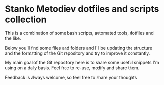 # Stanko Metodiev dotfiles and scripts collection
This is a combination of some bash scripts, automated tools, dotfiles and the like.

Below you'll find some files and folders and I'll be updating the structure and the formatting of the Git repository and try to improve it constantly.

My main goal of the Git repository here is to share some useful snippets I'm using on a daily basis. Feel free to re-use, modify and share them.

Feedback is always welcome, so feel free to share your thoughts
